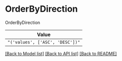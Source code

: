 # OrderByDirection

OrderByDirection

| **Value** |
| --------- |
| `"('values', ['ASC', 'DESC'])"` |


[[Back to Model list]](../../README.md#models-v2-link) [[Back to API list]](../../README.md#documentation-for-api-endpoints) [[Back to README]](../../README.md)
